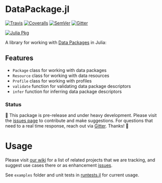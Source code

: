 # DataPackage.jl

[![Travis](https://travis-ci.org/frictionlessdata/datapackage-jl.svg?branch=master)](https://travis-ci.org/frictionlessdata/datapackage-jl)
[![Coveralls](http://img.shields.io/coveralls/frictionlessdata/datapackage-jl.svg?branch=master)](https://coveralls.io/r/frictionlessdata/datapackage-jl?branch=master)
[![SemVer](https://img.shields.io/badge/versions-SemVer-brightgreen.svg)](http://semver.org/)
[![Gitter](https://img.shields.io/gitter/room/frictionlessdata/chat.svg)](https://gitter.im/frictionlessdata/chat)

[![Julia Pkg](http://pkg.julialang.org/badges/JSON_0.6.svg)](http://pkg.julialang.org/?pkg=datapackage&ver=0.6)

A library for working with [Data Packages](http://specs.frictionlessdata.io/data-package/) in Julia:

## Features

 - `Package` class for working with data packages
 - `Resource` class for working with data resources
 - `Profile` class for working with profiles
 - `validate` function for validating data package descriptors
 - `infer` function for inferring data package descriptors


### Status

:construction: This package is pre-release and under heavy development. Please visit the [issues page](https://github.com/frictionlessdata/datapackage-jl/issues) to contribute and make suggestions. For questions that need to a real time response, reach out via [Gitter](https://gitter.im/frictionlessdata/chat). Thanks! :construction:

# Usage

Please visit [our wiki](https://github.com/frictionlessdata/datapackage-jl/wiki) for a list of related projects that we are tracking, and suggest use cases there or as enhancement [issues](https://github.com/frictionlessdata/datapackage-jl/issues).

See `examples` folder and unit tests in [runtests.jl](test/runtests.jl) for current usage.

